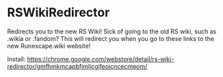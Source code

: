 # RSWikiRedirector

Redirects you to the new RS Wiki!
Sick of going to the old RS wiki, such as .wikia or .fandom? This will redirect you when you go to these links to the new Runescape.wiki website!

Install: https://chrome.google.com/webstore/detail/rs-wiki-redirector/gmfhmkmcapbfjmljcgjfeoicncecmeom/
